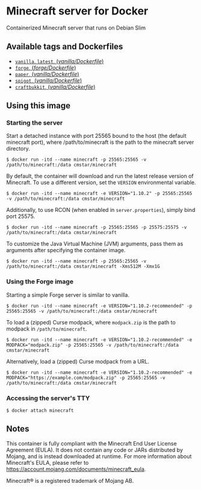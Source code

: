 # Minecraft server for Docker
Containerized Minecraft server that runs on Debian Slim

## Available tags and Dockerfiles
-	[`vanilla`, `latest`, (*vanilla/Dockerfile*)](https://github.com/dtp/docker-minecraft/blob/master/vanilla/Dockerfile)
-	[`forge`, (*forge/Dockerfile*)](https://github.com/dtp/docker-minecraft/blob/master/forge/Dockerfile)
-	[`paper`, (*vanilla/Dockerfile*)](https://github.com/dtp/docker-minecraft/blob/master/paper/Dockerfile)
-	[`spigot`, (*vanilla/Dockerfile*)](https://github.com/dtp/docker-minecraft/blob/master/spigot/Dockerfile)
-	[`craftbukkit`, (*vanilla/Dockerfile*)](https://github.com/dtp/docker-minecraft/blob/master/craftbukkit/Dockerfile)

## Using this image
### Starting the server
Start a detached instance with port 25565 bound to the host (the default
minecraft port), where /path/to/minecraft is the path to the minecraft server
directory.
```console
$ docker run -itd --name minecraft -p 25565:25565 -v /path/to/minecraft:/data cmstar/minecraft
```
By default, the container will download and run the latest release version of
Minecraft. To use a different version, set the `VERSION` environmental variable.
```console
$ docker run -itd --name minecraft -e VERSION="1.10.2" -p 25565:25565 -v /path/to/minecraft:/data cmstar/minecraft
```
Additionally, to use RCON (when enabled in `server.properties`), simply bind
port 25575.
```console
$ docker run -itd --name minecraft -p 25565:25565 -p 25575:25575 -v /path/to/minecraft:/data cmstar/minecraft
```
To customize the Java Virtual Machine (JVM) arguments, pass them as arguments
after specifying the container image.
```console
$ docker run -itd --name minecraft -p 25565:25565 -v /path/to/minecraft:/data cmstar/minecraft -Xms512M -Xmx1G
```
### Using the Forge image
Starting a simple Forge server is similar to vanilla.
```console
$ docker run -itd --name minecraft -e VERSION="1.10.2-recommended" -p 25565:25565 -v /path/to/minecraft:/data cmstar/minecraft
```
To load a (zipped) Curse modpack, where `modpack.zip` is the path to modpack in
`/path/to/minecraft`.
```console
$ docker run -itd --name minecraft -e VERSION="1.10.2-recommended" -e MODPACK="modpack.zip" -p 25565:25565 -v /path/to/minecraft:/data cmstar/minecraft
```
Alternatively, load a (zipped) Curse modpack from a URL.
```console
$ docker run -itd --name minecraft -e VERSION="1.10.2-recommended" -e MODPACK="https://example.com/modpack.zip" -p 25565:25565 -v /path/to/minecraft:/data cmstar/minecraft
```
### Accessing the server's TTY
```console
$ docker attach minecraft
```

## Notes
This container is fully compliant with the Minecraft End User License Agreement
(EULA).
It does not contain any code or JARs distributed by Mojang, and is instead
downloaded at runtime. For more information about Minecraft's EULA, please refer
to https://account.mojang.com/documents/minecraft_eula.

Minecraft&reg; is a registered trademark of Mojang AB.

